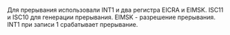 Для прерывания использовали INT1 и два регистра EICRA и EIMSK.
ISC11 и ISC10 для генерации прерывания.
EIMSK - разрешение прерывания.
INT1 при записи 1 срабатывает прерывание.